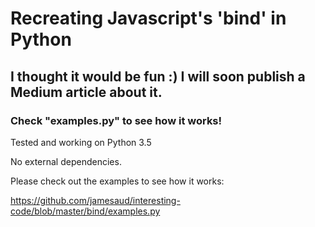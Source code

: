# Recreating Javascript's 'bind' in Python

## I thought it would be fun :) I will soon publish a Medium article about it.

### Check "examples.py" to see how it works!


Tested and working on Python 3.5 

No external dependencies.


Please check out the examples to see how it works:

https://github.com/jamesaud/interesting-code/blob/master/bind/examples.py
